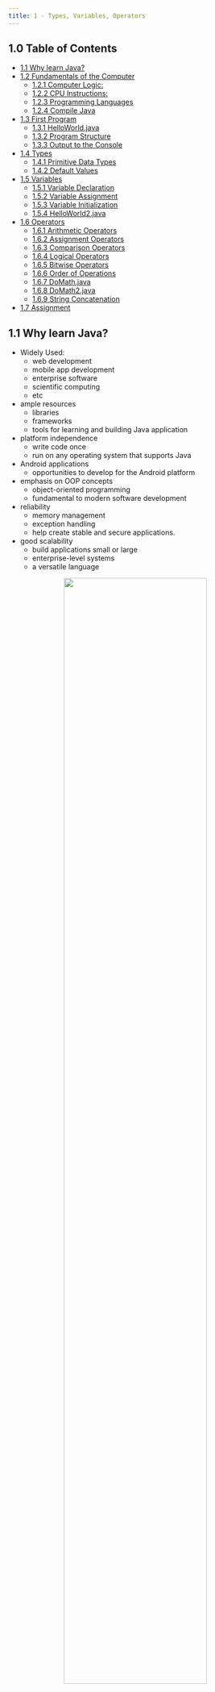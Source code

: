 ```yaml
---
title: 1 - Types, Variables, Operators
---
```


## 1.0 Table of Contents <!-- omit from toc -->

- [1.1 Why learn Java?](#11-why-learn-java)
- [1.2 Fundamentals of the Computer](#12-fundamentals-of-the-computer)
  - [1.2.1 Computer Logic:](#121-computer-logic)
  - [1.2.2 CPU Instructions:](#122-cpu-instructions)
  - [1.2.3 Programming Languages](#123-programming-languages)
  - [1.2.4 Compile Java](#124-compile-java)
- [1.3 First Program](#13-first-program)
  - [1.3.1 HelloWorld.java](#131-helloworldjava)
  - [1.3.2 Program Structure](#132-program-structure)
  - [1.3.3 Output to the Console](#133-output-to-the-console)
- [1.4 Types](#14-types)
  - [1.4.1 Primitive Data Types](#141-primitive-data-types)
  - [1.4.2 Default Values](#142-default-values)
- [1.5 Variables](#15-variables)
  - [1.5.1 Variable Declaration](#151-variable-declaration)
  - [1.5.2 Variable Assignment](#152-variable-assignment)
  - [1.5.3 Variable Initialization](#153-variable-initialization)
  - [1.5.4 HelloWorld2.java](#154-helloworld2java)
- [1.6 Operators](#16-operators)
  - [1.6.1 Arithmetic Operators](#161-arithmetic-operators)
  - [1.6.2 Assignment Operators](#162-assignment-operators)
  - [1.6.3 Comparison Operators](#163-comparison-operators)
  - [1.6.4 Logical Operators](#164-logical-operators)
  - [1.6.5 Bitwise Operators](#165-bitwise-operators)
  - [1.6.6 Order of Operations](#166-order-of-operations)
  - [1.6.7 DoMath.java](#167-domathjava)
  - [1.6.8 DoMath2.java](#168-domath2java)
  - [1.6.9 String Concatenation](#169-string-concatenation)
- [1.7 Assignment](#17-assignment)

## 1.1 Why learn Java?

- Widely Used:
  - web development
  - mobile app development
  - enterprise software
  - scientific computing
  - etc
- ample resources
  - libraries
  - frameworks
  - tools for learning and building Java application
- platform independence
  - write code once
  - run on any operating system that supports Java
- Android applications
  - opportunities to develop for the Android platform
- emphasis on OOP concepts
  - object-oriented programming
  - fundamental to modern software development
- reliability
  - memory management
  - exception handling
  - help create stable and secure applications.
- good scalability
  - build applications small or large
  - enterprise-level systems
  - a versatile language

<p style="text-align:center"><img src="images/1.1.jpg" width="75%"></p>

## 1.2 Fundamentals of the Computer

### 1.2.1 Computer Logic:

[![](https://mermaid.ink/img/pako:eNo9kE9rhDAQxb9KmNMKrjUa_yRbCq17Weiyy5a9FC9BoxvQRGJsa8Xv3rSlZQ4z8_jNezALVLoWwKDp9Ht148ai58uuVAg9bko4il6buQQP3W-3D-jJSYVQ1vAOnY2uxDhK1aKrkhZtivPV-ycLRx7UMNm702RdQ5vDyUN78SbdkaN24EMvTM9l7bKX77wS7E30ogTmRldqdQyfrH6ZVQXMmkn4MA01t2IveWt4D6zh3ejUgatXrfs_yK3AFvgAhkkSRCTHeURpnoU0iXyYgZGQBpRkMc5wGKcxTZPVh88fhzDIEhxjkmc5SeOMJNgHUUurzfH3T5VWjWxh_QLfCl1e?type=png)](https://mermaid.live/edit#pako:eNo9kE9rhDAQxb9KmNMKrjUa_yRbCq17Weiyy5a9FC9BoxvQRGJsa8Xv3rSlZQ4z8_jNezALVLoWwKDp9Ht148ai58uuVAg9bko4il6buQQP3W-3D-jJSYVQ1vAOnY2uxDhK1aKrkhZtivPV-ycLRx7UMNm702RdQ5vDyUN78SbdkaN24EMvTM9l7bKX77wS7E30ogTmRldqdQyfrH6ZVQXMmkn4MA01t2IveWt4D6zh3ejUgatXrfs_yK3AFvgAhkkSRCTHeURpnoU0iXyYgZGQBpRkMc5wGKcxTZPVh88fhzDIEhxjkmc5SeOMJNgHUUurzfH3T5VWjWxh_QLfCl1e)

### 1.2.2 CPU Instructions:

```java
z=x+y;
```

```
LOAD x
ADD  y
STORE z
```

### 1.2.3 Programming Languages

- High-level languages
  - Java
  - Python
  - C++
  - C#
  - etc
- wasier to understand than assembly
- must be translate to machine code to run

### 1.2.4 Compile Java

- Java is a compiled language
- Java source code is compiled into bytecode
  [![](https://mermaid.ink/img/pako:eNpFkM1uwjAQhF_F2lOQAgrGzo-pKhU4VeVSpB6QLyvHNKmcGBmnLY3y7nVAEbfd2W9Wo-lB2VKDgJOxP6pC58nb-1q2hLxEEl7xG8nBdk5psg0ciRZfQZpJmJGn-fyZbCZoa5tzbbQj0QioB7ENxObqtbrblcHL5XHdTf6P2vkODdmjqupW39-M3BpiaLRrsC5Dyn5MJsFXutESRBhLfcLOeAmyHQKKnbeHa6tAeNfpGLpziV7vavx02IA4obkE9Yzt0dpmgsIKoodfEDxfJFmRJnmerFLK0jSGKwhG2SJnWcE5Leiy4HSI4e_mT4K-LChnOVtxyjNexKDL2lu3v9d6a3f4B4ukavI?type=png)](https://mermaid.live/edit#pako:eNpFkM1uwjAQhF_F2lOQAgrGzo-pKhU4VeVSpB6QLyvHNKmcGBmnLY3y7nVAEbfd2W9Wo-lB2VKDgJOxP6pC58nb-1q2hLxEEl7xG8nBdk5psg0ciRZfQZpJmJGn-fyZbCZoa5tzbbQj0QioB7ENxObqtbrblcHL5XHdTf6P2vkODdmjqupW39-M3BpiaLRrsC5Dyn5MJsFXutESRBhLfcLOeAmyHQKKnbeHa6tAeNfpGLpziV7vavx02IA4obkE9Yzt0dpmgsIKoodfEDxfJFmRJnmerFLK0jSGKwhG2SJnWcE5Leiy4HSI4e_mT4K-LChnOVtxyjNexKDL2lu3v9d6a3f4B4ukavI)

## 1.3 First Program

go to [repl.it](https://repl.it/) and create a new Java project

### 1.3.1 HelloWorld.java

```java
public class HelloWorld {
  public static void main(String[] args) {
    System.out.println("Hello World");
  }
}
```

### 1.3.2 Program Structure

```java
class CLASSNAME{
  public static void main(String[] args) {
    // code goes here
  }
}
```

### 1.3.3 Output to the Console

```java
System.out.println("some string");
```

## 1.4 Types

- Java is a statically typed language
  - variables must be declared before they can be used

### 1.4.1 Primitive Data Types

| Type        | Description              | Size    | Range                                                   |
| ----------- | ------------------------ | ------- | ------------------------------------------------------- |
| byte        | 8-bit signed integer     | 1 byte  | -128 to 127                                             |
| short       | 16-bit signed integer    | 2 bytes | -32,768 to 32,767                                       |
| **int**     | 32-bit signed integer    | 4 bytes | -2,147,483,648 to 2,147,483,647                         |
| long        | 64-bit signed integer    | 8 bytes | -9,223,372,036,854,775,808 to 9,223,372,036,854,775,807 |
| float       | 32-bit floating point    | 4 bytes | 3.4e-038 to 3.4e+038                                    |
| **double**  | 64-bit floating point    | 8 bytes | 1.7e-308 to 1.7e+308                                    |
| **boolean** | true or false            | 1 bit   | true or false                                           |
| **char**    | 16-bit unicode character | 2 bytes | 0 to 65,535                                             |

on top of these, Java have support for a character string type, called String

### 1.4.2 Default Values

| Type    | Default Value |
| ------- | ------------- |
| byte    | 0             |
| short   | 0             |
| int     | 0             |
| long    | 0L            |
| float   | 0.0f          |
| double  | 0.0d          |
| boolean | false         |
| char    | '\u0000'      |
| String  | null          |

## 1.5 Variables

variables are named location that stores a value of one particular type

### 1.5.1 Variable Declaration

```java
type name;
```

Example:

```java
int x;
String foo;
```

### 1.5.2 Variable Assignment

```java
name = value;
```

Example:

```java
int x;
x = 5;

String foo;
foo = "bar";
```

### 1.5.3 Variable Initialization

```java
type name = value;
```

Example:

```java
int x = 5;

String foo = "bar";
```

### 1.5.4 HelloWorld2.java

```java
public class HelloWorld2 {
  public static void main(String[] args) {
    String message = "Hello World";
    System.out.println(message);
    message = "Hello World 2";
    System.out.println(message);
  }
}
```

## 1.6 Operators

symbols that perform operations on operands
operands are variables and values that operators act on

### 1.6.1 Arithmetic Operators

| Operator | Description    | Example |
| -------- | -------------- | ------- |
| +        | addition       | x + y   |
| -        | subtraction    | x - y   |
| \*       | multiplication | x \* y  |
| /        | division       | x / y   |
| %        | modulus        | x % y   |
| ++       | increment      | x++     |
| --       | decrement      | x--     |

### 1.6.2 Assignment Operators

| Operator | Description         | Example |
| -------- | ------------------- | ------- |
| =        | assign              | x = y   |
| +=       | add and assign      | x += y  |
| -=       | subtract and assign | x -= y  |
| \*=      | multiply and assign | x \*= y |
| /=       | divide and assign   | x /= y  |
| %=       | modulus and assign  | x %= y  |
| ...      | ...                 | ...     |

### 1.6.3 Comparison Operators

| Operator | Description              | Example |
| -------- | ------------------------ | ------- |
| ==       | equal to                 | x == y  |
| !=       | not equal to             | x != y  |
| >        | greater than             | x > y   |
| <        | less than                | x < y   |
| >=       | greater than or equal to | x >= y  |
| <=       | less than or equal to    | x <= y  |

### 1.6.4 Logical Operators

| Operator | Description | Example           |
| -------- | ----------- | ----------------- |
| &&       | logical and | x > 0 && x < 10   |
| \|\|     | logical or  | x < 0 \|\| x > 10 |
| !        | logical not | !(x == y)         |

### 1.6.5 Bitwise Operators

| Operator | Description          | Example |
| -------- | -------------------- | ------- |
| &        | bitwise and          | x & y   |
| \|       | bitwise or           | x \| y  |
| ^        | bitwise xor          | x ^ y   |
| ~        | bitwise compliment   | ~x      |
| <<       | left shift           | x << 2  |
| >>       | right shift          | x >> 2  |
| >>>      | unsigned right shift | x >>> 2 |
| ...      | ...                  | ...     |

### 1.6.6 Order of Operations

The standard order of operations in math

1. Parentheses
2. Multiplication and Division
3. Addition and Subtraction

### 1.6.7 DoMath.java

```java
class DoMath{
  public static void main(String[] arguments){
    double score = 1.0 + 2.0 * 3.0;
    SSystem.out.println(score);
    score = score / 2.0;
    System.out.println(score);
  }
}
```

### 1.6.8 DoMath2.java

```java
class DoMath2{
  public static void main(String[] arguments){
    double score = 1.0 + 2.0 * 3.0;
    System.out.println(score);
    double score2 = score / 2.0;
    System.out.println(score);
    System.out.println(score2);
  }
}
```

### 1.6.9 String Concatenation

you can use the + operator to concatenate strings

```java
String message = "Hello" + " " + "World";
message += "!";
//message = "Hello World!"
```

## 1.7 Assignment

Compute the position of a falling object and print it

- use the equation
- `position = 0.5 * g * time * time + initialVelocity * time + initialPosition`
- where `g` is the gravity constant `-9.8 m/s^2`
- `position` is in meters
- `time` is in seconds
- `initialVelocity` is in meters per second
- `initialPosition` is in meters

if `time` is 10 seconds, `initialVelocity` is 0, and `initialPosition` is 0, then the position should be `-490.0m`

```java
class FallingObject{
  public static void main(String[] args){
    /*
     * Steps to solve the problem
     *  1. Declare variables
     *  2. Assign values to variables
     *  3. Compute the position
     *  4. Print the result
     */
  }
}
```

[**Return to Top**](#10-Table-of-Contents)

[**Return to Main Page**](index)
